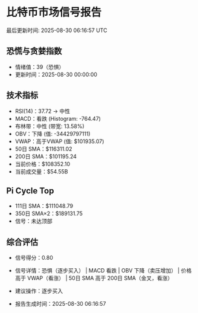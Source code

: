 # 比特币市场信号报告

最后更新时间: 2025-08-30 06:16:57 UTC

## 恐慌与贪婪指数
- 情绪值：39（恐惧）
- 更新时间：2025-08-30 00:00:00

## 技术指标
- RSI(14)：37.72 → 中性
- MACD：看跌 (Histogram: -764.47)
- 布林带：中性 (带宽: 13.58%)
- OBV：下降 (值: -34429797111)
- VWAP：高于VWAP (值: $101935.07)
- 50日 SMA：$116311.02
- 200日 SMA：$101195.24
- 当前价格：$108352.10
- 当前成交量：$54.55B

## Pi Cycle Top
- 111日 SMA：$111048.79
- 350日 SMA×2：$189131.75
- 信号：未达顶部

## 综合评估
- 信号得分：0.80
- 信号详情：恐惧（逐步买入） | MACD 看跌 | OBV 下降（卖压增加） | 价格高于 VWAP（看涨） | 50日 SMA 高于 200日 SMA（金叉，看涨）
- 建议操作：逐步买入

- 报告生成时间：2025-08-30 06:16:57